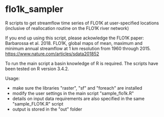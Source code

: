 # flo1k_sampler
R scripts to get streamflow time series of FLO1K at user-specified locations (inclusive of reallocation routine on the FLO1K river network)

If you end up using this script, please ackowledge the FLO1K paper:
Barbarossa et al. 2018. FLO1K, global maps of mean, maximum and minimum annual streamflow at 1 km resolution from 1960 through 2015. https://www.nature.com/articles/sdata201852

To run the main script a basin knowledge of R is required. The scripts have been tested on R version 3.4.2.

Usage:
- make sure the libraries "raster", "sf" and "foreach" are installed
- modify the user settings in the main script "sample_flo1k.R"
- details on input data requirements are also specified in the same "sample_FLO1K.R" script
- output is stored in the "out" folder
